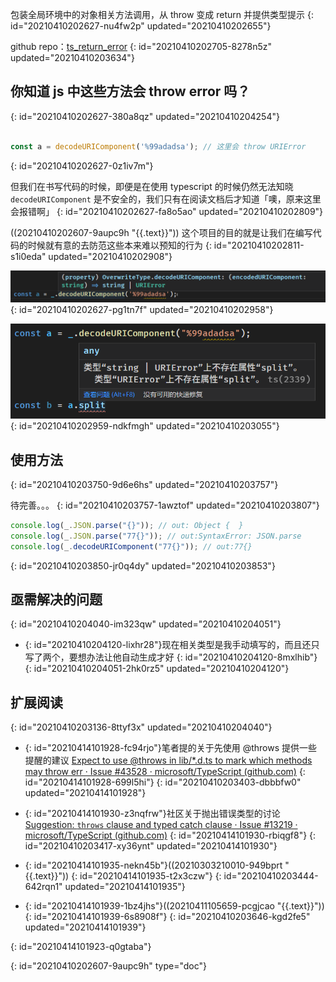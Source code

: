 包装全局环境中的对象相关方法调用，从 throw 变成 return 并提供类型提示
{: id="20210410202627-nu4fw2p" updated="20210410202655"}

github repo：[ts_return_error](https://github.com/2234839/ts_return_error)
{: id="20210410202705-8278n5z" updated="20210410203634"}

## 你知道 js 中这些方法会 throw error 吗？
{: id="20210410202627-380a8qz" updated="20210410204254"}

```typescript

const a = decodeURIComponent('%99adadsa'); // 这里会 throw URIError

```
{: id="20210410202627-0z1iv7m"}

但我们在书写代码的时候，即便是在使用 typescript 的时候仍然无法知晓 `decodeURIComponent` 是不安全的，我们只有在阅读文档后才知道「噢，原来这里会报错啊」
{: id="20210410202627-fa8o5ao" updated="20210410202809"}

((20210410202607-9aupc9h "{{.text}}")) 这个项目的目的就是让我们在编写代码的时候就有意的去防范这些本来难以预知的行为
{: id="20210410202811-s1i0eda" updated="20210410202908"}

![image.png](assets/image-20210410202958-5ufb3jc.png)
{: id="20210410202627-pg1tn7f" updated="20210410202958"}

![image.png](assets/image-20210410203055-gy8t1lr.png)
{: id="20210410202959-ndkfmgh" updated="20210410203055"}

## 使用方法
{: id="20210410203750-9d6e6hs" updated="20210410203757"}

待完善。。。
{: id="20210410203757-1awztof" updated="20210410203807"}

```typescript
console.log(_.JSON.parse("{}")); // out: Object {  }
console.log(_.JSON.parse("77{}")); // out:SyntaxError: JSON.parse
console.log(_.decodeURIComponent("77{}")); // out:77{}
```
{: id="20210410203850-jr0q4dy" updated="20210410203853"}

## 亟需解决的问题
{: id="20210410204040-im323qw" updated="20210410204051"}

- {: id="20210410204120-lixhr28"}现在相关类型是我手动填写的，而且还只写了两个，要想办法让他自动生成才好
  {: id="20210410204120-8mxlhib"}
{: id="20210410204051-2hk0rz5" updated="20210410204120"}

## 扩展阅读
{: id="20210410203136-8ttyf3x" updated="20210410204040"}

- {: id="20210414101928-fc94rjo"}笔者提的关于先使用 @throws 提供一些提醒的建议 [Expect to use @throws in lib/*.d.ts to mark which methods may throw err · Issue #43528 · microsoft/TypeScript (github.com)](https://github.com/microsoft/TypeScript/issues/43528)
  {: id="20210414101928-699l5hi"}
{: id="20210410203403-dbbbfw0" updated="20210414101928"}

- {: id="20210414101930-z3nqfrw"}社区关于抛出错误类型的讨论 [Suggestion: `throws` clause and typed catch clause · Issue #13219 · microsoft/TypeScript (github.com)](https://github.com/microsoft/TypeScript/issues/13219)
  {: id="20210414101930-rbiqgf8"}
{: id="20210410203417-xy36ynt" updated="20210414101930"}

- {: id="20210414101935-nekn45b"}((20210303210010-949bprt "{{.text}}"))
  {: id="20210414101935-t2x3czw"}
{: id="20210410203444-642rqn1" updated="20210414101935"}

- {: id="20210414101939-1bz4jhs"}((20210411105659-pcgjcao "{{.text}}"))
  {: id="20210414101939-6s8908f"}
{: id="20210410203646-kgd2fe5" updated="20210414101939"}

{: id="20210414101923-q0gtaba"}


{: id="20210410202607-9aupc9h" type="doc"}
